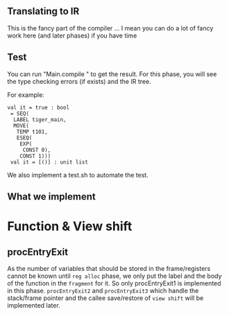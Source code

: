 Translating to IR
---

This is the fancy part of the compiler ... I mean you can do a lot of fancy work here (and later phases) if you have time

Test
---
You can run "Main.compile <filename>" to get the result. For this phase, you will see the type checking errors (if exists) and the IR tree.

For example:
```
val it = true : bool
 = SEQ(
  LABEL tiger_main,
  MOVE(
   TEMP t101,
   ESEQ(
    EXP(
     CONST 0),
    CONST 1)))
 val it = [()] : unit list
```

We also implement a test.sh to automate the test.

What we implement
---

# Function & View shift
## procEntryExit
As the number of variables that should be stored in the frame/registers cannot be known until `reg alloc` phase,
we only put the label and the body of the function in the `fragment` for it. So only procEntryExit1 is implemented in this phase.
`procEntryExit2` and `procEntryExit3` which handle the stack/frame pointer and the callee save/restore of `view shift` will be implemented later.
